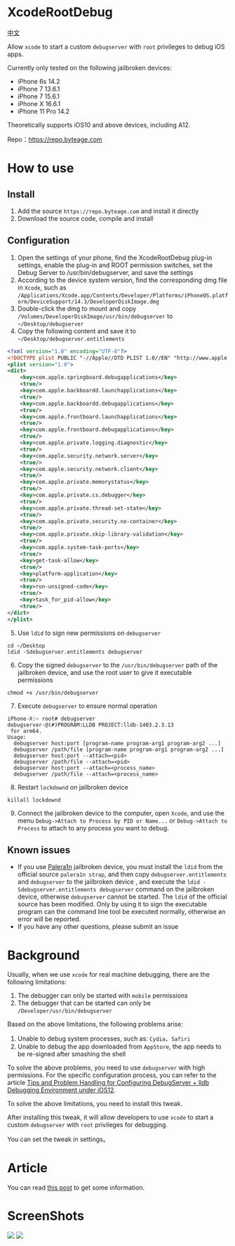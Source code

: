 # XcodeRootDebug

[中文](https://github.com/lemon4ex/XcodeRootDebug/blob/main/README_CN.md)

Allow `xcode` to start a custom `debugserver` with `root` privileges to debug iOS apps.

Currently only tested on the following jailbroken devices:

* iPhone 6s 14.2
* iPhone 7 13.6.1
* iPhone 7 15.6.1
* iPhone X 16.6.1
* iPhone 11 Pro 14.2

Theoretically supports iOS10 and above devices, including A12.

Repo：https://repo.byteage.com

# How to use
## Install
1. Add the source `https://repo.byteage.com` and install it directly
2. Download the source code, compile and install

## Configuration
1. Open the settings of your phone, find the XcodeRootDebug plug-in settings, enable the plug-in and ROOT permission switches, set the Debug Server to /usr/bin/debugserver, and save the settings
2. According to the device system version, find the corresponding dmg file in `Xcode`, such as `/Applications/Xcode.app/Contents/Developer/Platforms/iPhoneOS.platform/DeviceSupport/14.3/DeveloperDiskImage.dmg`
3. Double-click the dmg to mount and copy `/Volumes/DeveloperDiskImage/usr/bin/debugserver` to `~/Desktop/debugserver`
4. Copy the following content and save it to `~/Desktop/debugserver.entitlements`
```xml
<?xml version="1.0" encoding="UTF-8"?>
<!DOCTYPE plist PUBLIC "-//Apple//DTD PLIST 1.0//EN" "http://www.apple.com/DTDs/PropertyList-1.0.dtd">
<plist version="1.0">
<dict>
	<key>com.apple.springboard.debugapplications</key>
	<true/>
	<key>com.apple.backboardd.launchapplications</key>
	<true/>
	<key>com.apple.backboardd.debugapplications</key>
	<true/>
	<key>com.apple.frontboard.launchapplications</key>
	<true/>
	<key>com.apple.frontboard.debugapplications</key>
	<true/>
	<key>com.apple.private.logging.diagnostic</key>
	<true/>
	<key>com.apple.security.network.server</key>
	<true/>
	<key>com.apple.security.network.client</key>
	<true/>
	<key>com.apple.private.memorystatus</key>
	<true/>
	<key>com.apple.private.cs.debugger</key>
	<true/>
	<key>com.apple.private.thread-set-state</key>
	<true/>
	<key>com.apple.private.security.no-container</key>
	<true/>
	<key>com.apple.private.skip-library-validation</key>
	<true/>
	<key>com.apple.system-task-ports</key>
	<true/>
	<key>get-task-allow</key>
	<true/>
	<key>platform-application</key>
	<true/>
	<key>run-unsigned-code</key>
	<true/>
	<key>task_for_pid-allow</key>
	<true/>
</dict>
</plist>
```
5. Use `ldid` to sign new permissions on `debugserver`
```shell
cd ~/Desktop
ldid -Sdebugserver.entitlements debugserver
```
6. Copy the signed `debugserver` to the `/usr/bin/debugserver` path of the jailbroken device, and use the root user to give it executable permissions
```shell
chmod +x /usr/bin/debugserver
```
7. Execute `debugserver` to ensure normal operation
```shell
iPhone-X:~ root# debugserver
debugserver-@(#)PROGRAM:LLDB PROJECT:lldb-1403.2.3.13
 for arm64.
Usage:
  debugserver host:port [program-name program-arg1 program-arg2 ...]
  debugserver /path/file [program-name program-arg1 program-arg2 ...]
  debugserver host:port --attach=<pid>
  debugserver /path/file --attach=<pid>
  debugserver host:port --attach=<process_name>
  debugserver /path/file --attach=<process_name>
```
8. Restart `lockdownd` on jailbroken device
```shell
killall lockdownd
```
9. Connect the jailbroken device to the computer, open `Xcode`, and use the menu `Debug->Attach to Process by PID or Name...` or `Debug->Attach to Process` to attach to any process you want to debug.

## Known issues
* If you use [Palera1n](https://palera.in/) jailbroken device, you must install the `ldid` from the official source `palera1n strap`, and then copy `debugserver.entitlements` and `debugserver` to the jailbroken device , and execute the `ldid -Sdebugserver.entitlements debugserver` command on the jailbroken device, otherwise `debugserver` cannot be started. The `ldid` of the official source has been modified. Only by using it to sign the executable program can the command line tool be executed normally, otherwise an error will be reported.
* If you have any other questions, please submit an issue

# Background

Usually, when we use `xcode` for real machine debugging, there are the following limitations:

1. The debugger can only be started with `mobile` permissions
2. The debugger that can be started can only be `/Developer/usr/bin/debugserver`

Based on the above limitations, the following problems arise:

1. Unable to debug system processes, such as: `Cydia`、`Safiri`
2. Unable to debug the app downloaded from `AppStore`, the app needs to be re-signed after smashing the shell

To solve the above problems, you need to use `debugserver` with high permissions. For the specific configuration process, you can refer to the article [Tips and Problem Handling for Configuring DebugServer + lldb Debugging Environment under iOS12](https://iosre.com/t/ios12-debugserver-lldb/14429).

To solve the above limitations, you need to install this tweak.

After installing this tweak, it will allow developers to use `xcode` to start a custom `debugserver` with `root` privileges for debugging.

You can set the tweak in settings。

# Article

You can read [this post](https://byteage.com/154.html?from=github) to get some information.

# ScreenShots

![](ScreenShots/20220627_235849.png)
![](ScreenShots/20220628_000606_898.png)
